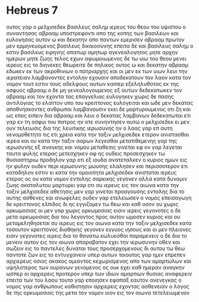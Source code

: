 # Hebreus 7
ουτος γαρ ο μελχισεδεκ βασιλευς σαλημ ιερευς του θεου του υψιστου ο συναντησας αβρααμ υποστρεφοντι απο της κοπης των βασιλεων και ευλογησας αυτον
ω και δεκατην απο παντων εμερισεν αβρααμ πρωτον μεν ερμηνευομενος βασιλευς δικαιοσυνης επειτα δε και βασιλευς σαλημ ο εστιν βασιλευς ειρηνης
απατωρ αμητωρ αγενεαλογητος μητε αρχην ημερων μητε ζωης τελος εχων αφωμοιωμενος δε τω υιω του θεου μενει ιερευς εις το διηνεκες
θεωρειτε δε πηλικος ουτος ω και δεκατην αβρααμ εδωκεν εκ των ακροθινιων ο πατριαρχης
και οι μεν εκ των υιων λευι την ιερατειαν λαμβανοντες εντολην εχουσιν αποδεκατουν τον λαον κατα τον νομον τουτ εστιν τους αδελφους αυτων καιπερ εξεληλυθοτας εκ της οσφυος αβρααμ
ο δε μη γενεαλογουμενος εξ αυτων δεδεκατωκεν τον αβρααμ και τον εχοντα τας επαγγελιας ευλογηκεν
χωρις δε πασης αντιλογιας το ελαττον υπο του κρειττονος ευλογειται
και ωδε μεν δεκατας αποθνησκοντες ανθρωποι λαμβανουσιν εκει δε μαρτυρουμενος οτι ζη
και ως επος ειπειν δια αβρααμ και λευι ο δεκατας λαμβανων δεδεκατωται 
ετι γαρ εν τη οσφυι του πατρος ην οτε συνηντησεν αυτω ο μελχισεδεκ
ει μεν ουν τελειωσις δια της λευιτικης ιερωσυνης ην ο λαος γαρ επ αυτη νενομοθετητο τις ετι χρεια κατα την ταξιν μελχισεδεκ ετερον ανιστασθαι ιερεα και ου κατα την ταξιν ααρων λεγεσθαι
μετατιθεμενης γαρ της ιερωσυνης εξ αναγκης και νομου μεταθεσις γινεται 
εφ ον γαρ λεγεται ταυτα φυλης ετερας μετεσχηκεν αφ ης ουδεις προσεσχηκεν τω θυσιαστηριω
προδηλον γαρ οτι εξ ιουδα ανατεταλκεν ο κυριος ημων εις ην φυλην ουδεν περι ιερωσυνης μωυσης ελαλησεν
και περισσοτερον ετι καταδηλον εστιν ει κατα την ομοιοτητα μελχισεδεκ ανισταται ιερευς ετερος
ος ου κατα νομον εντολης σαρκικης γεγονεν αλλα κατα δυναμιν ζωης ακαταλυτου
μαρτυρει γαρ οτι συ ιερευς εις τον αιωνα κατα την ταξιν μελχισεδεκ 
αθετησις μεν γαρ γινεται προαγουσης εντολης δια το αυτης ασθενες και ανωφελες
ουδεν γαρ ετελειωσεν ο νομος επεισαγωγη δε κρειττονος ελπιδος δι ης εγγιζομεν τω θεω
και καθ οσον ου χωρις ορκωμοσιας οι μεν γαρ χωρις ορκωμοσιας εισιν ιερεις γεγονοτες
ο δε μετα ορκωμοσιας δια του λεγοντος προς αυτον ωμοσεν κυριος και ου μεταμεληθησεται συ ιερευς εις τον αιωνα κατα την ταξιν μελχισεδεκ
κατα τοσουτον κρειττονος διαθηκης γεγονεν εγγυος ιησους
και οι μεν πλειονες εισιν γεγονοτες ιερεις δια το θανατω κωλυεσθαι παραμενειν
ο δε δια το μενειν αυτον εις τον αιωνα απαραβατον εχει την ιερωσυνην 
οθεν και σωζειν εις το παντελες δυναται τους προσερχομενους δι αυτου τω θεω παντοτε ζων εις το εντυγχανειν υπερ αυτων
τοιουτος γαρ ημιν επρεπεν αρχιερευς οσιος ακακος αμιαντος κεχωρισμενος απο των αμαρτωλων και υψηλοτερος των ουρανων γενομενος
ος ουκ εχει καθ ημεραν αναγκην ωσπερ οι αρχιερεις προτερον υπερ των ιδιων αμαρτιων θυσιας αναφερειν επειτα των του λαου τουτο γαρ εποιησεν εφαπαξ εαυτον ανενεγκας
ο νομος γαρ ανθρωπους καθιστησιν αρχιερεις εχοντας ασθενειαν ο λογος δε της ορκωμοσιας της μετα τον νομον υιον εις τον αιωνα τετελειωμενον
